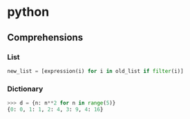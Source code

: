 # python

## Comprehensions

### List

```py
new_list = [expression(i) for i in old_list if filter(i)]
```

### Dictionary

```py
>>> d = {n: n**2 for n in range(5)}
{0: 0, 1: 1, 2: 4, 3: 9, 4: 16}
```
